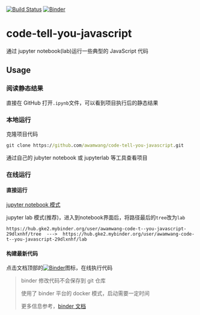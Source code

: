 [![Build Status](https://travis-ci.com/awamwang/code-tell-you-javascript.svg?branch=master)](https://travis-ci.com/awamwang/code-tell-you-javascript)
[![Binder](https://mybinder.org/badge_logo.svg)](https://mybinder.org/v2/gh/awamwang/code-tell-you-javascript.git/master)

# code-tell-you-javascript

通过 jupyter notebook(lab)运行一些典型的 JavaScript 代码

## Usage

### 阅读静态结果

直接在 GitHub 打开`.ipynb`文件，可以看到项目执行后的静态结果

### 本地运行

克隆项目代码

```cmd
git clone https://github.com/awamwang/code-tell-you-javascript.git
```

通过自己的 jubyter notebook 或 jupyterlab 等工具查看项目

### 在线运行

#### 直接运行

[jupyter notebook 模式](https://mybinder.org/v2/gh/awamwang/code-tell-you-javascript/7715ad58a0ec68df95d33377aa76f618f046cd7f)

jupyter lab 模式(推荐)，进入到notebook界面后，将路径最后的`tree`改为`lab`

```
https://hub.gke2.mybinder.org/user/awamwang-code-t--you-javascript-29dlxnhf/tree  --->  https://hub.gke2.mybinder.org/user/awamwang-code-t--you-javascript-29dlxnhf/lab
```

#### 构建最新代码

点击文档顶部的[![Binder](https://mybinder.org/badge_logo.svg)](https://mybinder.org/v2/gh/awamwang/code-tell-you-javascript.git/master)图标，在线执行代码

> binder 修改代码不会保存到 git 仓库
>
> 使用了 binder 平台的 docker 模式，启动需要一定时间
>
> 更多信息参考，[binder 文档](https://mybinder.readthedocs.io/en/latest/)
